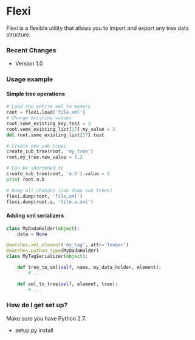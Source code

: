 # Flexi #

Flexi is a flexible utility that allows you to import and export any tree data structure.

### Recent Changes ###

* Version 1.0

### Usage example ###

#### Simple tree operations ####
```python
# Load the entire xml to memory
root = flexi.load('file.xml')
# Change existing values
root.some_existing_key.test = 3
root.some_existing_list[17].my_value = 3
del root.some_existing_list[17].test

# Create new sub trees
create_sub_tree(root, 'my_tree')
root.my_tree.new_value = 1.2

# Can be shortened to
create_sub_tree(root, 'a.b').value = 1
print root.a.b

# Dump all changes (can dump sub trees)
flexi.dump(root, 'file.xml')
flexi.dump(root.a, 'file.a.xml')
```

#### Adding xml serializers ####
```python
class MyDadaHolder(object):
    data = None

@matches.xml_element('my_tag', attr='foobar')
@matches.python_type(MyDadaHolder)
class MyTagSerializer(object):

    def tree_to_xml(self, name, my_data_holder, element):
        # ...

    def xml_to_tree(self, element, tree):
        # ...
```

### How do I get set up? ###
Make sure you have Python 2.7.

* setup.py install